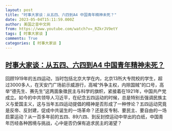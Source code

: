 ```yaml
---
layout: post
title: "时事大家谈：从五四、六四到A4 中国青年精神未死？"
date: 2023-05-04T15:11:59.000Z
author: 美国之音中文网
from: https://www.youtube.com/watch?v=_RZkrJV9etY
tags: [ 时事大家谈 ]
comments: True
categories: [ 时事大家谈 ]
---
```

<!--1683213119000-->
[时事大家谈：从五四、六四到A4 中国青年精神未死？](https://www.youtube.com/watch?v=_RZkrJV9etY)
------

<div>
回顾1919年的五四运动，当时包括北京大学在内，北京13所大专院校的学生，超过3000多人，在天安门广场前示威游行，高喊“外争主权，内除国贼”的口号，高举“德先生、赛先生”这两面象徵民主与科学的旗帜，紧接着在1921年，中国共产党成立。如今的中共领导人习近平，在纪念五四运动的时候，总是特别去强调民族主义与爱国主义，这与当年五四运动提倡的精神是否形成了一种悖论？五四运动究竟是反帝、反封建，促成中共诞生的一场革命？还是反专制、要民主、要自由的一场启蒙运动？从一百多年前的五四、89六四、到反封控运动中举出的白纸，中国青年历经各种困境与挑战，心中是否仍保有追求民主的渴望？
</div>

